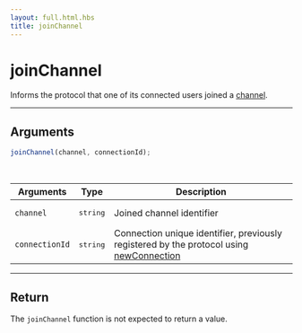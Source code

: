 ```yaml
---
layout: full.html.hbs
title: joinChannel
---
```


# joinChannel

Informs the protocol that one of its connected users joined a [channel](/core/1/protocols/essentials/getting-started/#channels-default).

---

## Arguments

```js
joinChannel(channel, connectionId);
```

<br/>

| Arguments      | Type              | Description                                                                                                                           |
| -------------- | ----------------- | ------------------------------------------------------------------------------------------------------------------------------------- |
| `channel`      | <pre>string</pre> | Joined channel identifier                                                                                                             |
| `connectionId` | <pre>string</pre> | Connection unique identifier, previously registered by the protocol using [newConnection](/core/1/protocols/entrypoint/newconnection) |

---

## Return

The `joinChannel` function is not expected to return a value.
